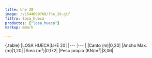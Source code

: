 ```yaml
---
title: Lhe 20
image: /v1544699760/lhe_20.gif
filtro: losa_hueca
productos: ["losa_hueca"]
markup: mmark

---
```


{.table}
|LOSA HUECA|LHE 20|
|--- |--- |
|Canto (m)|0,20|
|Ancho Max. (m)|1,20|
|Área (m²)|0,172|
|Peso propio (KN/m²)|3,06|
